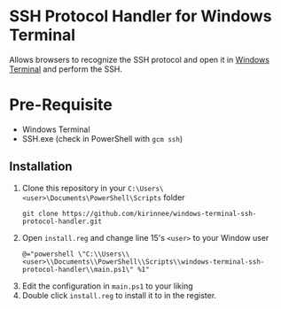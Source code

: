 # SSH Protocol Handler for Windows Terminal
Allows browsers to recognize the SSH protocol and open it in [Windows Terminal](https://www.microsoft.com/en-sg/p/windows-terminal/9n0dx20hk701?SilentAuth=1&wa=wsignin1.0&activetab=pivot:overviewtab) and perform the SSH.

# Pre-Requisite
- Windows Terminal
- SSH.exe (check in PowerShell with `gcm ssh`)

## Installation
1. Clone this repository in your `C:\Users\<user>\Documents\PowerShell\Scripts` folder
    ```
    git clone https://github.com/kirinnee/windows-terminal-ssh-protocol-handler.git
    ```
2. Open `install.reg` and change line 15's `<user>` to your Window user
    ```
    @="powershell \"C:\\Users\\<user>\\Documents\\PowerShell\\Scripts\\windows-terminal-ssh-protocol-handler\\main.ps1\" %1"
    ```
3. Edit the configuration in `main.ps1` to your liking
4. Double click `install.reg` to install it to in the register.
